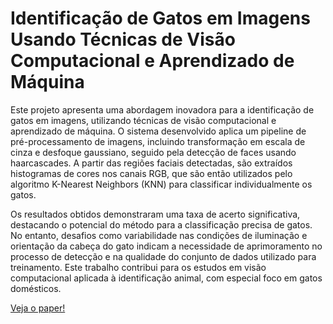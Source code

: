 # Identificação de Gatos em Imagens Usando Técnicas de Visão Computacional e Aprendizado de Máquina

Este projeto apresenta uma abordagem inovadora para a identificação de gatos em imagens, utilizando técnicas de visão computacional e aprendizado de máquina. O sistema desenvolvido aplica um pipeline de pré-processamento de imagens, incluindo transformação em escala de cinza e desfoque gaussiano, seguido pela detecção de faces usando haarcascades. A partir das regiões faciais detectadas, são extraídos histogramas de cores nos canais RGB, que são então utilizados pelo algoritmo K-Nearest Neighbors (KNN) para classificar individualmente os gatos.

Os resultados obtidos demonstraram uma taxa de acerto significativa, destacando o potencial do método para a classificação precisa de gatos. No entanto, desafios como variabilidade nas condições de iluminação e orientação da cabeça do gato indicam a necessidade de aprimoramento no processo de detecção e na qualidade do conjunto de dados utilizado para treinamento. Este trabalho contribui para os estudos em visão computacional aplicada à identificação animal, com especial foco em gatos domésticos.


[Veja o paper!](Paper___IVC.pdf)
